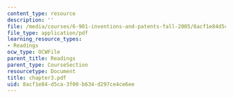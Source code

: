 ```yaml
---
content_type: resource
description: ''
file: /media/courses/6-901-inventions-and-patents-fall-2005/8acf1e84d5ca3f00b634d297ce4ce6ee_chapter3.pdf
file_type: application/pdf
learning_resource_types:
- Readings
ocw_type: OCWFile
parent_title: Readings
parent_type: CourseSection
resourcetype: Document
title: chapter3.pdf
uid: 8acf1e84-d5ca-3f00-b634-d297ce4ce6ee
---
```

